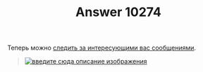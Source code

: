 ﻿---
title: "Answer 10274"
se.owner.user_id: 15479
se.owner.display_name: "Suvitruf - Andrei Apanasik"
se.owner.link: "https://ru.meta.stackoverflow.com/users/15479/suvitruf-andrei-apanasik"
se.answer_id: 10274
se.question_id: 9966
se.post_type: answer
se.score: 0
se.is_accepted: True
---
<p>Теперь можно <a href="https://meta.stackexchange.com/q/345661/260198">следить за интересующими вас сообщениями</a>.</p>

<blockquote>
  <p><a href="https://i.stack.imgur.com/1OVON.png" rel="nofollow noreferrer"><img src="https://i.stack.imgur.com/1OVON.png" alt="введите сюда описание изображения"></a></p>
</blockquote>
